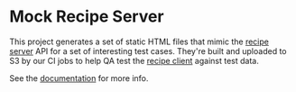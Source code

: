 # Mock Recipe Server

This project generates a set of static HTML files that mimic the
[recipe server][] API for a set of interesting test cases. They're built and
uploaded to S3 by our CI jobs to help QA test the [recipe client][] against
test data.

See the [documentation][] for more info.

[recipe server]: https://github.com/mozilla/normandy/tree/master/recipe-server
[recipe client]: https://github.com/mozilla/normandy/tree/master/recipe-client-addon
[documentation]: http://normandy.readthedocs.io/en/latest/dev/mock-recipe-server.html
